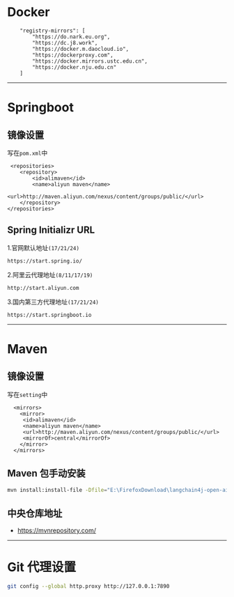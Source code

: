 # Docker
```
    "registry-mirrors": [
        "https://do.nark.eu.org",
        "https://dc.j8.work",
        "https://docker.m.daocloud.io",
        "https://dockerproxy.com",
        "https://docker.mirrors.ustc.edu.cn",
        "https://docker.nju.edu.cn"
    ]
```

---

# Springboot
## 镜像设置
写在`pom.xml`中
```
 <repositories>
    <repository>
        <id>alimaven</id>
        <name>aliyun maven</name>
        <url>http://maven.aliyun.com/nexus/content/groups/public/</url>
    </repository>
</repositories>
```

## Spring Initializr URL
1.官网默认地址```(17/21/24)```
```
https://start.spring.io/
```
2.阿里云代理地址```(8/11/17/19)```
```
http://start.aliyun.com
```
3.国内第三方代理地址```(17/21/24)```
```
https://start.springboot.io
```

---

# Maven
## 镜像设置
写在`setting`中
```
  <mirrors>
    <mirror>  
     <id>alimaven</id>  
     <name>aliyun maven</name>  
     <url>http://maven.aliyun.com/nexus/content/groups/public/</url>  
     <mirrorOf>central</mirrorOf>          
   	</mirror> 
  </mirrors>
```

## Maven 包手动安装
```bash
mvn install:install-file -Dfile="E:\FirefoxDownload\langchain4j-open-ai-1.1.0.jar" -DgroupId="dev.langchain4j" -DartifactId="langchain4j-open-ai" -Dversion="1.1.0" -Dpackaging=jar
```

## 中央仓库地址
- https://mvnrepository.com/

---

# Git 代理设置
```bash
git config --global http.proxy http://127.0.0.1:7890
```
